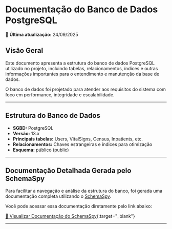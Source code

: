 # Documentação do Banco de Dados PostgreSQL

📅 **Última atualização:** 24/09/2025

## Visão Geral

Este documento apresenta a estrutura do banco de dados PostgreSQL utilizado no projeto, incluindo tabelas, relacionamentos, índices e outras informações importantes para o entendimento e manutenção da base de dados.

O banco de dados foi projetado para atender aos requisitos do sistema com foco em performance, integridade e escalabilidade.

---

## Estrutura do Banco de Dados

- **SGBD:** PostgreSQL
- **Versão:** 13.x
- **Principais tabelas:** Users, VitalSigns, Census, Inpatients, etc.
- **Relacionamentos:** Chaves estrangeiras e índices para otimização
- **Esquema:** público (public)

---

## Documentação Detalhada Gerada pelo SchemaSpy

Para facilitar a navegação e análise da estrutura do banco, foi gerada uma documentação completa utilizando o [SchemaSpy](http://schemaspy.org/).

Você pode acessar essa documentação diretamente pelo link abaixo:

[🔗 Visualizar Documentação do SchemaSpy](../banco-de-dados/documentacao/index.html){:target="_blank"}

---